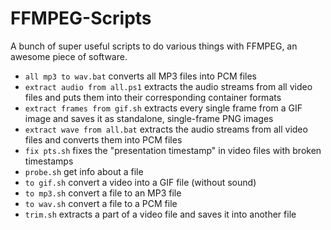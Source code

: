 # FFMPEG-Scripts
A bunch of super useful scripts to do various things with FFMPEG, an awesome piece of software.

* `all mp3 to wav.bat`
converts all MP3 files into PCM files
* `extract audio from all.ps1`
extracts the audio streams from all video files and puts them into their corresponding container formats
* `extract frames from gif.sh`
extracts every single frame from a GIF image and saves it as standalone, single-frame PNG images
* `extract wave from all.bat`
extracts the audio streams from all video files and converts them into PCM files
* `fix pts.sh`
fixes the "presentation timestamp" in video files with broken timestamps
*  `probe.sh`
get info about a file
* `to gif.sh`
convert a video into a GIF file (without sound)
* `to mp3.sh`
convert a file to an MP3 file
* `to wav.sh`
convert a file to a PCM file
* `trim.sh`
extracts a part of a video file and saves it into another file
